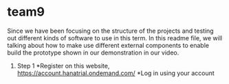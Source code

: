 # team9

Since we have been focusing on the structure of the projects and testing out different kinds of software to use in this term. In this readme file, we will talking about how to make use different external components to enable build the prototype shown in our demonstration in our video. 

1. Step 1
 *Register on this website, https://account.hanatrial.ondemand.com/
 *Log in using your account 
